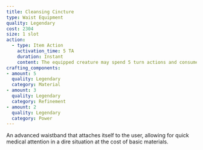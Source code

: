 ```yaml
---
title: Cleansing Cincture
type: Waist Equipment
quality: Legendary
cost: 2304
size: 1 slot
action:
  - type: Item Action
    activation_time: 5 TA
    duration: Instant
    content: The equipped creature may spend 5 turn actions and consume an Extraordinary or rarer item or component to activate this artifact. Upon doing so, the creature regains 1dl2 DHP. This effect cannot restore a creature's DHP beyond 50.
crafting_components: 
- amount: 5
  quality: Legendary
  category: Material
- amount: 3
  quality: Legendary
  category: Refinement
- amount: 2
  quality: Legendary
  category: Power
---
```

An advanced waistband that attaches itself to the user, allowing for quick medical attention in a dire situation at the cost of basic materials.